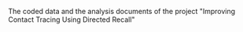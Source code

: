 The coded data and the analysis documents of the project "Improving Contact Tracing Using Directed Recall"
